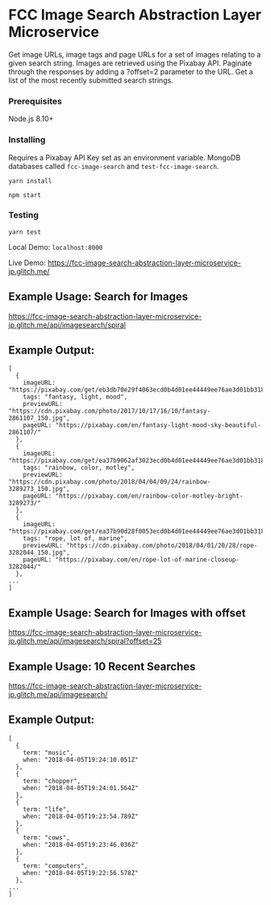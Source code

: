 # FCC Image Search Abstraction Layer Microservice

Get image URLs, image tags and page URLs for a set of images relating to a given search string.
Images are retrieved using the Pixabay API.
Paginate through the responses by adding a ?offset=2 parameter to the URL.
Get a list of the most recently submitted search strings.

### Prerequisites

Node.js 8.10+

### Installing

Requires a Pixabay API Key set as an environment variable.
MongoDB databases called `fcc-image-search` and `test-fcc-image-search`.

```
yarn install

npm start
```

### Testing

`yarn test`

Local Demo: `localhost:8000`

Live Demo: https://fcc-image-search-abstraction-layer-microservice-jp.glitch.me/


## Example Usage: Search for Images

https://fcc-image-search-abstraction-layer-microservice-jp.glitch.me/api/imagesearch/spiral

## Example Output:
```
[
  {
    imageURL: "https://pixabay.com/get/eb3db70e29f4063ecd0b4d01ee44449ee76ae3d01bb3184694f0c17d.jpg",
    tags: "fantasy, light, mood",
    previewURL: "https://cdn.pixabay.com/photo/2017/10/17/16/10/fantasy-2861107_150.jpg",
    pageURL: "https://pixabay.com/en/fantasy-light-mood-sky-beautiful-2861107/"
  },
  {
    imageURL: "https://pixabay.com/get/ea37b9062af3023ecd0b4d01ee44449ee76ae3d01bb3184694f0c17d.jpg",
    tags: "rainbow, color, motley",
    previewURL: "https://cdn.pixabay.com/photo/2018/04/04/09/24/rainbow-3289273_150.jpg",
    pageURL: "https://pixabay.com/en/rainbow-color-motley-bright-3289273/"
  },
  {
    imageURL: "https://pixabay.com/get/ea37b90d28f0053ecd0b4d01ee44449ee76ae3d01bb3184694f0c17d.jpg",
    tags: "rope, lot of, marine",
    previewURL: "https://cdn.pixabay.com/photo/2018/04/01/20/28/rope-3282044_150.jpg",
    pageURL: "https://pixabay.com/en/rope-lot-of-marine-closeup-3282044/"
  },
...
]
```

## Example Usage: Search for Images with offset

https://fcc-image-search-abstraction-layer-microservice-jp.glitch.me/api/imagesearch/spiral?offset=25

## Example Usage: 10 Recent Searches

https://fcc-image-search-abstraction-layer-microservice-jp.glitch.me/api/imagesearch/

## Example Output:

```
[
  {
    term: "music",
    when: "2018-04-05T19:24:10.051Z"
  },
  {
    term: "chopper",
    when: "2018-04-05T19:24:01.564Z"
  },
  {
    term: "life",
    when: "2018-04-05T19:23:54.789Z"
  },
  {
    term: "cows",
    when: "2018-04-05T19:23:46.036Z"
  },
  {
    term: "computers",
    when: "2018-04-05T19:22:56.578Z"
  },
...
]
```
